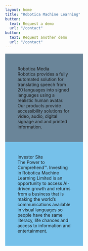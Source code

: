 ```yaml
---
layout: home
title: "Robotica Machine Learning"
button: 
  text: Request a demo
  url: "/contact"
button: 
  text: Request another demo
  url: "/contact"
---
```


<div style="width: 50%; background-color: #6a8599">
  <div style="padding: 2.5rem">
    Robotica Media
    <br />
    Robotica provides a fully automated solution for translating speech from 20 languages into signed languages using a realistic human avatar. Our products provide accessibility solutions for video, audio, digital signage and and printed information.
  </div>
</div>
            
<div style="width: 50%; background-color: #76c1ea">
    <div style="padding: 2.5rem">
      Investor Site
      <br />
      The Power to Comprehend&trade;. Investing in Robotica Machine Learning Limited is an opportunity to access AI-driven growth and returns from a business that is making the world’s communications available in visual languages so people have the same literacy, life chances and access to information and entertainment. 
  </div>
</div>
